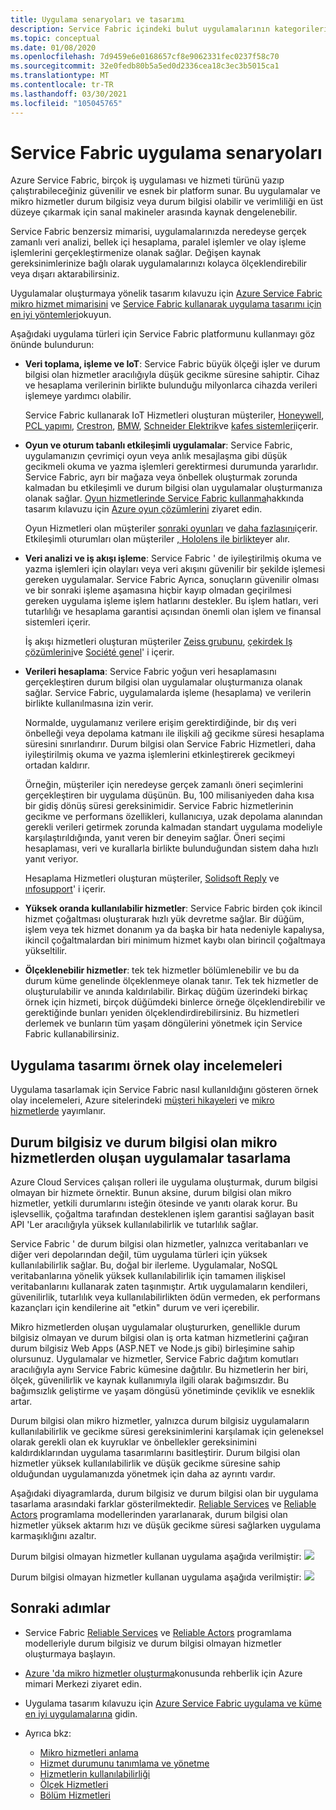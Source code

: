 ```yaml
---
title: Uygulama senaryoları ve tasarımı
description: Service Fabric içindeki bulut uygulamalarının kategorilerine genel bakış. Durum bilgisiz ve durum bilgisi olmayan hizmetler kullanan uygulama tasarımını açıklar.
ms.topic: conceptual
ms.date: 01/08/2020
ms.openlocfilehash: 7d9459e6e0168657cf8e9062331fec0237f58c70
ms.sourcegitcommit: 32e0fedb80b5a5ed0d2336cea18c3ec3b5015ca1
ms.translationtype: MT
ms.contentlocale: tr-TR
ms.lasthandoff: 03/30/2021
ms.locfileid: "105045765"
---
```

# <a name="service-fabric-application-scenarios"></a>Service Fabric uygulama senaryoları

Azure Service Fabric, birçok iş uygulaması ve hizmeti türünü yazıp çalıştırabileceğiniz güvenilir ve esnek bir platform sunar. Bu uygulamalar ve mikro hizmetler durum bilgisiz veya durum bilgisi olabilir ve verimliliği en üst düzeye çıkarmak için sanal makineler arasında kaynak dengelenebilir.

Service Fabric benzersiz mimarisi, uygulamalarınızda neredeyse gerçek zamanlı veri analizi, bellek içi hesaplama, paralel işlemler ve olay işleme işlemlerini gerçekleştirmenize olanak sağlar. Değişen kaynak gereksinimlerinize bağlı olarak uygulamalarınızı kolayca ölçeklendirebilir veya dışarı aktarabilirsiniz.

Uygulamalar oluşturmaya yönelik tasarım kılavuzu için [Azure Service Fabric mikro hizmet mimarisini](/azure/architecture/reference-architectures/microservices/service-fabric) ve [Service Fabric kullanarak uygulama tasarımı için en iyi yöntemleri](service-fabric-best-practices-applications.md)okuyun.

Aşağıdaki uygulama türleri için Service Fabric platformunu kullanmayı göz önünde bulundurun:

* **Veri toplama, işleme ve IoT**: Service Fabric büyük ölçeği işler ve durum bilgisi olan hizmetler aracılığıyla düşük gecikme süresine sahiptir. Cihaz ve hesaplama verilerinin birlikte bulunduğu milyonlarca cihazda verileri işlemeye yardımcı olabilir.

    Service Fabric kullanarak IoT Hizmetleri oluşturan müşteriler, [Honeywell](https://customers.microsoft.com/story/honeywell-builds-microservices-based-thermostats-on-azure), [PCL yapımı](https://customers.microsoft.com/story/pcl-construction-professional-services-azure), [Crestron](https://customers.microsoft.com/story/crestron-partner-professional-services-azure),  [BMW](https://customers.microsoft.com/story/bmw-enables-driver-mobility-via-azure-service-fabric/), [Schneider Elektrik](https://customers.microsoft.com/story/schneider-electric-powers-engergy-solutions-on-azure-service-fabric)ve [kafes sistemleri](https://customers.microsoft.com/story/mesh-systems-lights-up-the-market-with-iot-based-azure-solutions)içerir.

* **Oyun ve oturum tabanlı etkileşimli uygulamalar**: Service Fabric, uygulamanızın çevrimiçi oyun veya anlık mesajlaşma gibi düşük gecikmeli okuma ve yazma işlemleri gerektirmesi durumunda yararlıdır. Service Fabric, ayrı bir mağaza veya önbellek oluşturmak zorunda kalmadan bu etkileşimli ve durum bilgisi olan uygulamalar oluşturmanıza olanak sağlar. [Oyun hizmetlerinde Service Fabric kullanma](/gaming/azure/reference-architectures/multiplayer-synchronous-sf)hakkında tasarım kılavuzu için [Azure oyun çözümlerini](https://azure.microsoft.com/solutions/gaming/) ziyaret edin.

    Oyun Hizmetleri olan müşteriler [sonraki oyunları](https://customers.microsoft.com/story/next-games-media-telecommunications-azure) ve [daha fazlasını](https://customers.microsoft.com/story/digamore-entertainment-scores-with-a-new-gaming-platform-based-on-azure-service-fabric/)içerir. Etkileşimli oturumları olan müşteriler [, Hololens ile birlikte](https://customers.microsoft.com/story/honeywell-manufacturing-hololens)yer alır.

* **Veri analizi ve iş akışı işleme**: Service Fabric ' de iyileştirilmiş okuma ve yazma işlemleri için olayları veya veri akışını güvenilir bir şekilde işlemesi gereken uygulamalar. Service Fabric Ayrıca, sonuçların güvenilir olması ve bir sonraki işleme aşamasına hiçbir kayıp olmadan geçirilmesi gereken uygulama işleme işlem hatlarını destekler. Bu işlem hatları, veri tutarlılığı ve hesaplama garantisi açısından önemli olan işlem ve finansal sistemleri içerir.

    İş akışı hizmetleri oluşturan müşteriler [Zeiss grubunu](https://customers.microsoft.com/story/zeiss-group-focuses-on-azure-service-fabric-for-key-integration-platform), [çekirdek Iş çözümlerini](https://customers.microsoft.com/en-us/story/quorum-business-solutions-expand-energy-managemant-solutions-using-azure-service-fabric)ve [Société genel](https://customers.microsoft.com/en-us/story/societe-generale-speeds-real-time-market-quotes-using-azure-service-fabric)' i içerir.

* **Verileri hesaplama**: Service Fabric yoğun veri hesaplamasını gerçekleştiren durum bilgisi olan uygulamalar oluşturmanıza olanak sağlar. Service Fabric, uygulamalarda işleme (hesaplama) ve verilerin birlikte kullanılmasına izin verir. 

   Normalde, uygulamanız verilere erişim gerektirdiğinde, bir dış veri önbelleği veya depolama katmanı ile ilişkili ağ gecikme süresi hesaplama süresini sınırlandırır. Durum bilgisi olan Service Fabric Hizmetleri, daha iyileştirilmiş okuma ve yazma işlemlerini etkinleştirerek gecikmeyi ortadan kaldırır.

   Örneğin, müşteriler için neredeyse gerçek zamanlı öneri seçimlerini gerçekleştiren bir uygulama düşünün. Bu, 100 milisaniyeden daha kısa bir gidiş dönüş süresi gereksinimidir. Service Fabric hizmetlerinin gecikme ve performans özellikleri, kullanıcıya, uzak depolama alanından gerekli verileri getirmek zorunda kalmadan standart uygulama modeliyle karşılaştırıldığında, yanıt veren bir deneyim sağlar. Öneri seçimi hesaplaması, veri ve kurallarla birlikte bulunduğundan sistem daha hızlı yanıt veriyor.

    Hesaplama Hizmetleri oluşturan müşteriler, [Solidsoft Reply](https://customers.microsoft.com/story/solidsoft-reply-platform-powers-e-verification-of-pharmaceuticals) ve [ınfosupport](https://customers.microsoft.com/story/service-fabric-customer-profile-info-support-and-fudura)' i içerir.

* **Yüksek oranda kullanılabilir hizmetler**: Service Fabric birden çok ikincil hizmet çoğaltması oluşturarak hızlı yük devretme sağlar. Bir düğüm, işlem veya tek hizmet donanım ya da başka bir hata nedeniyle kapalıysa, ikincil çoğaltmalardan biri minimum hizmet kaybı olan birincil çoğaltmaya yükseltilir.

* **Ölçeklenebilir hizmetler**: tek tek hizmetler bölümlenebilir ve bu da durum küme genelinde ölçeklenmeye olanak tanır. Tek tek hizmetler de oluşturulabilir ve anında kaldırılabilir. Birkaç düğüm üzerindeki birkaç örnek için hizmeti, birçok düğümdeki binlerce örneğe ölçeklendirebilir ve gerektiğinde bunları yeniden ölçeklendirdirebilirsiniz. Bu hizmetleri derlemek ve bunların tüm yaşam döngülerini yönetmek için Service Fabric kullanabilirsiniz.

## <a name="application-design-case-studies"></a>Uygulama tasarımı örnek olay incelemeleri

Uygulama tasarlamak için Service Fabric nasıl kullanıldığını gösteren örnek olay incelemeleri, Azure sitelerindeki [müşteri hikayeleri](https://customers.microsoft.com/search?sq=%22Azure%20Service%20Fabric%22&ff=&p=2&so=story_publish_date%20desc) ve [mikro hizmetlerde](https://azure.microsoft.com/solutions/microservice-applications/) yayımlanır.

## <a name="designing-applications-composed-of-stateless-and-stateful-microservices"></a>Durum bilgisiz ve durum bilgisi olan mikro hizmetlerden oluşan uygulamalar tasarlama

Azure Cloud Services çalışan rolleri ile uygulama oluşturmak, durum bilgisi olmayan bir hizmete örnektir. Bunun aksine, durum bilgisi olan mikro hizmetler, yetkili durumlarını isteğin ötesinde ve yanıtı olarak korur. Bu işlevsellik, çoğaltma tarafından desteklenen işlem garantisi sağlayan basit API 'Ler aracılığıyla yüksek kullanılabilirlik ve tutarlılık sağlar.

Service Fabric ' de durum bilgisi olan hizmetler, yalnızca veritabanları ve diğer veri depolarından değil, tüm uygulama türleri için yüksek kullanılabilirlik sağlar. Bu, doğal bir ilerleme. Uygulamalar, NoSQL veritabanlarına yönelik yüksek kullanılabilirlik için tamamen ilişkisel veritabanlarını kullanarak zaten taşınmıştır. Artık uygulamaların kendileri, güvenilirlik, tutarlılık veya kullanılabilirlikten ödün vermeden, ek performans kazançları için kendilerine ait "etkin" durum ve veri içerebilir.

Mikro hizmetlerden oluşan uygulamalar oluştururken, genellikle durum bilgisiz olmayan ve durum bilgisi olan iş orta katman hizmetlerini çağıran durum bilgisiz Web Apps (ASP.NET ve Node.js gibi) birleşimine sahip olursunuz. Uygulamalar ve hizmetler, Service Fabric dağıtım komutları aracılığıyla aynı Service Fabric kümesine dağıtılır. Bu hizmetlerin her biri, ölçek, güvenilirlik ve kaynak kullanımıyla ilgili olarak bağımsızdır. Bu bağımsızlık geliştirme ve yaşam döngüsü yönetiminde çeviklik ve esneklik artar.

Durum bilgisi olan mikro hizmetler, yalnızca durum bilgisiz uygulamaların kullanılabilirlik ve gecikme süresi gereksinimlerini karşılamak için geleneksel olarak gerekli olan ek kuyruklar ve önbellekler gereksinimini kaldırdıklarından uygulama tasarımlarını basitleştirir. Durum bilgisi olan hizmetler yüksek kullanılabilirlik ve düşük gecikme süresine sahip olduğundan uygulamanızda yönetmek için daha az ayrıntı vardır.

Aşağıdaki diyagramlarda, durum bilgisiz ve durum bilgisi olan bir uygulama tasarlama arasındaki farklar gösterilmektedir. [Reliable Services](service-fabric-reliable-services-introduction.md) ve [Reliable Actors](service-fabric-reliable-actors-introduction.md) programlama modellerinden yararlanarak, durum bilgisi olan hizmetler yüksek aktarım hızı ve düşük gecikme süresi sağlarken uygulama karmaşıklığını azaltır.

Durum bilgisi olmayan hizmetler kullanan uygulama aşağıda verilmiştir: ![][Image1]

Durum bilgisi olmayan hizmetler kullanan uygulama aşağıda verilmiştir: ![][Image2]

## <a name="next-steps"></a>Sonraki adımlar

* Service Fabric [Reliable Services](service-fabric-reliable-services-quick-start.md) ve [Reliable Actors](service-fabric-reliable-actors-get-started.md) programlama modelleriyle durum bilgisiz ve durum bilgisi olmayan hizmetler oluşturmaya başlayın.
* [Azure 'da mikro hizmetler oluşturma](/azure/architecture/microservices/)konusunda rehberlik için Azure mimari Merkezi ziyaret edin.
* Uygulama tasarım kılavuzu için [Azure Service Fabric uygulama ve küme en iyi uygulamalarına](./service-fabric-best-practices-security.md) gidin.

* Ayrıca bkz:
  * [Mikro hizmetleri anlama](service-fabric-overview-microservices.md)
  * [Hizmet durumunu tanımlama ve yönetme](service-fabric-concepts-state.md)
  * [Hizmetlerin kullanılabilirliği](service-fabric-availability-services.md)
  * [Ölçek Hizmetleri](service-fabric-concepts-scalability.md)
  * [Bölüm Hizmetleri](service-fabric-concepts-partitioning.md)

[Image1]: media/service-fabric-application-scenarios/AppwithStatelessServices.png
[Image2]: media/service-fabric-application-scenarios/AppwithStatefulServices.png
